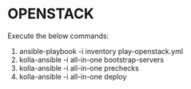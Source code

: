 OPENSTACK
=========

Execute the below commands:
1. ansible-playbook -i inventory play-openstack.yml
2. kolla-ansible -i all-in-one bootstrap-servers
3. kolla-ansible -i all-in-one prechecks
4. kolla-ansible -i all-in-one deploy
